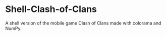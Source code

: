# Shell-Clash-of-Clans
A shell version of the mobile game Clash of Clans made with colorama and NumPy. 

